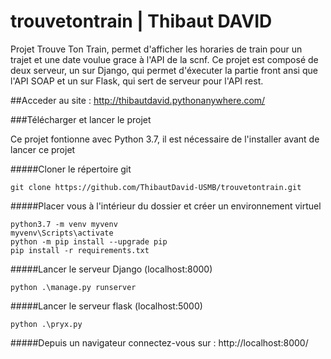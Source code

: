 # trouvetontrain | Thibaut DAVID

Projet Trouve Ton Train, permet d'afficher les horaries de train pour un trajet et une date voulue grace à l'API de la scnf.
Ce projet est composé de deux serveur, un sur Django, qui permet d'éxecuter la partie front ansi que l'API SOAP et un sur Flask,
qui sert de serveur pour l'API rest.

##Acceder au site : http://thibautdavid.pythonanywhere.com/

###Télécharger et lancer le projet

Ce projet fontionne avec Python 3.7, il est nécessaire de l'installer avant de lancer ce projet

#####Cloner le répertoire git
```
git clone https://github.com/ThibautDavid-USMB/trouvetontrain.git
```
#####Placer vous à l'intérieur du dossier et créer un environnement virtuel
```
python3.7 -m venv myvenv
myvenv\Scripts\activate
python -m pip install --upgrade pip
pip install -r requirements.txt
```
#####Lancer le serveur Django (localhost:8000)
```
python .\manage.py runserver
```
#####Lancer le serveur flask (localhost:5000)
```
python .\pryx.py
```
#####Depuis un navigateur connectez-vous sur : http://localhost:8000/

